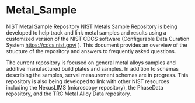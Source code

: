 # Metal_Sample
NIST Metal Sample Repository
NIST Metals Sample Repository is being developed to help track and link metal samples and results using a customized version of the NIST CDCS software (Configurable Data Curation System https://cdcs.nist.gov/ ). This document provides an overview of the structure of the repository and answers to frequently asked questions.

The current repository is focused on general metal alloys samples and additive manufactured build plates and samples. In addition to schemas describing the samples, serval measurement schemas are in progress. This repository is also being developed to link with other NIST resources including the NexusLIMS (microscopy repository), the PhaseData repository, and the TRC Metal Alloy Data repository.
